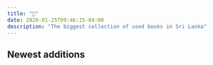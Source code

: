```yaml
---
title: "📖"
date: 2020-01-25T09:46:15-04:00
description: "The biggest collection of used books in Sri Lanka"
---
```


Newest additions
--- 
